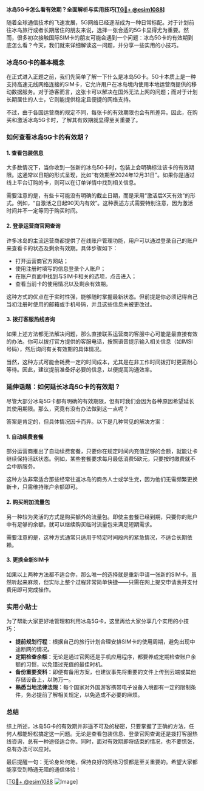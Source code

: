 **冰岛5G卡怎么看有效期？全面解析与实用技巧[[TG💪+ @esim1088](https://t.me/s/esim1088)]**

随着全球通信技术的飞速发展，5G网络已经逐渐成为一种日常标配。对于计划前往冰岛旅行或者长期居住的朋友来说，选择一张合适的5G卡显得尤为重要。然而，很多初次接触国际SIM卡的朋友可能会遇到一个问题：冰岛5G卡的有效期到底怎么看？今天，我们就来详细解读这一问题，并分享一些实用的小技巧。

### 冰岛5G卡的基本概念

在正式进入正题之前，我们先简单了解一下什么是冰岛5G卡。5G卡本质上是一种支持高速无线网络连接的SIM卡，它允许用户在冰岛境内使用本地运营商提供的移动数据服务。对于游客而言，这张卡可以解决在国外无法上网的问题；而对于计划长期居住的人士，它则能提供稳定且便捷的网络支持。

不过，由于各国运营商的规定不同，每张卡的有效期限也会有所差异。因此，在购买和激活冰岛5G卡时，了解其有效期就显得至关重要了。

### 如何查看冰岛5G卡的有效期？

#### 1. 查看包装信息
大多数情况下，当你收到一张新的冰岛5G卡时，包装上会明确标注该卡的有效期限。这通常以日期的形式呈现，比如“有效期至2024年12月31日”。如果你是通过线上平台订购的卡，则可以在订单详情中找到相关信息。

需要注意的是，有些卡可能没有明确的截止日期，而是采用“激活后X天有效”的形式。例如，“自激活之日起90天内有效”。这种表述方式需要特别注意，因为激活时间并不一定等同于购买时间。

#### 2. 登录运营商官网查询
许多冰岛的主流运营商都提供了在线账户管理功能，用户可以通过登录自己的账户来查看卡的状态及剩余有效期。具体步骤如下：

- 打开运营商官方网站；
- 使用注册时填写的信息登录个人账户；
- 在账户页面中找到与SIM卡相关的选项，点击进入；
- 查看当前卡的使用情况以及剩余有效期。

这种方式的优点在于实时性强，能够随时掌握最新状态。但前提是你必须记得自己当初注册时使用的邮箱或手机号码，并且这些信息未被更改过。

#### 3. 拨打客服热线咨询
如果上述方法都无法解决问题，那么直接联系运营商的客服中心可能是最直接有效的办法。你可以拨打官方提供的客服电话，按照语音提示输入相关信息（如IMSI号码），然后询问有关有效期的具体情况。

当然，这种方式可能会耗费一定的时间成本，尤其是在非工作时间拨打时更需耐心等待。因此，建议提前准备好必要的信息，以便提高沟通效率。

### 延伸话题：如何延长冰岛5G卡的有效期？

尽管大部分冰岛5G卡都有明确的有效期限，但有时我们会因为各种原因希望延长其使用期限。那么，究竟有没有办法做到这一点呢？

答案是肯定的，但具体情况因卡而异。以下是几种常见的解决方案：

#### 1. 自动续费套餐
部分运营商推出了自动续费套餐，只要你在规定时间内充值足够的金额，就能让卡继续保持活跃状态。例如，某些套餐要求每月最低消费5欧元，只要按时缴费就不会中断服务。

这种方法非常适合那些经常往返冰岛的商务人士或学生党，因为他们无需频繁更换新卡，只需维持账户余额即可。

#### 2. 购买附加流量包
另一种较为灵活的方式是购买额外的流量包。即使主套餐已经到期，只要你的账户中有足够的余额，就可以继续购买临时流量包来满足短期需求。

需要注意的是，这种方式通常只适用于特定时间段内的紧急情况，不适合长期依赖。

#### 3. 更换全新SIM卡
如果以上两种方法都不适合你，那么唯一的选择就是重新申请一张新的SIM卡。虽然听起来麻烦，但实际上整个过程非常简单快捷——只需在网上提交申请表并支付费用即可完成操作。

### 实用小贴士

为了帮助大家更好地管理和利用冰岛5G卡，这里再给大家分享几个实用的小技巧：

- **提前规划行程**：根据自己的旅行计划合理安排SIM卡的使用周期，避免出现中途断网的情况。
- **定期检查余额**：无论是通过官网还是手机应用程序，都要养成定期检查账户余额的习惯，以免错过充值的最佳时机。
- **备份重要资料**：即便有备用方案，也建议事先将重要的文件上传到云端或其他存储设备上，以防万一。
- **熟悉当地法律法规**：每个国家对外国游客携带电子设备入境都有一定的限制条件，务必提前了解相关规定，以免造成不必要的麻烦。

### 总结

综上所述，冰岛5G卡的有效期并非遥不可及的秘密，只要掌握了正确的方法，任何人都能轻松搞定这一问题。无论是查看包装信息、登录官网查询还是拨打客服热线咨询，总有一种途径适合你。同时，面对有效期即将结束的情况，也不要慌张，总有办法可以应对。

最后提醒一句：无论身处何地，保持良好的网络习惯都是至关重要的。希望大家都能享受到畅通无阻的通信体验！

[[TG💪+ @esim1088](https://t.me/s/esim1088) ![Image](https://i.postimg.cc/4NQfJmqS/Snipaste-2025-05-13-00-14-12.png)]
